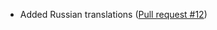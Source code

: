 - Added Russian translations ([Pull request #12](https://github.com/jahirxtrap/ironbookshelves/pull/12))